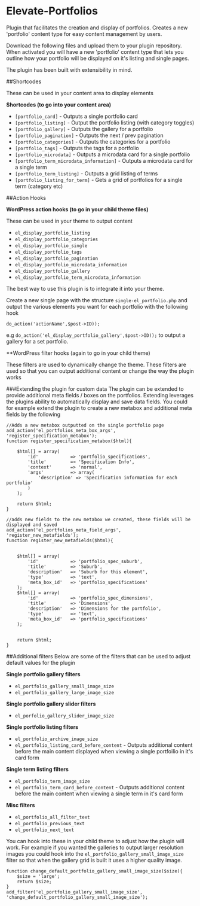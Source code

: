 # Elevate-Portfolios
Plugin that facilitates the creation and display of portfolios. Creates a new 'portfolio' content type for easy content management by users. 

Download the following files and upload them to your plugin repository. When activated you will have a new 'portfolio' content type that lets you outline how your 
portfolio will be displayed on it's listing and single pages.

The plugin has been built with extensibility in mind. 

##Shortcodes

These can be used in your content area to display elements

**Shortcodes (to go into your content area)**

 - `[portfolio_card]` - Outputs a single portfolio card
 - `[portfolio_listing]` - Output the portfolio listing (with category toggles)
 - `[portfolio_gallery]` - Outputs the gallery for a portfolio
 - `[portfolio_pagination]` - Outputs the next / prev pagination
 - `[portfolio_categories]` - Outputs the categories for a portfolio
 - `[portfolio_tags]` - Outputs the tags for a portfolio
 - `[portfolio_microdata]` - Outputs a microdata card for a single portfolio
 - `[portfolio_term_microdata_information]` - Outputs a microdata card for a single term
 - `[portfolio_term_listing]` - Outputs a grid listing of terms
 - `[portfolio_listing_for_term]` - Gets a grid of portfolios for a single term (category etc)
 
 
##Action Hooks

**WordPress action hooks (to go in your child theme files)**

These can be used in your theme to output content

 - `el_display_portfolio_listing`
 - `el_display_portfolio_categories`
 - `el_display_portfolio_single`
 - `el_display_portfolio_tags`
 - `el_display_portfolio_pagination`
 - `el_display_portfolio_microdata_information`
 - `el_display_portfolio_gallery`
 - `el_display_portfolio_term_microdata_information`

The best way to use this plugin is to integrate it into your theme. 

Create a new single page with the structure `single-el_portfolio.php` and output the various elements you want for each portfolio with the following hook

`do_action('actionName',$post->ID));` 

e.g `do_action('el_display_portfolio_gallery',$post->ID));` to output a gallery for a set portfolio.

**WordPress filter hooks (again to go in your child theme)

These filters are used to dynamically change the theme. These filters are used so that you can output additional content or change the way the plugin works



###Extending the plugin for custom data
The plugin can be extended to provide additional meta fields / boxes on the portfolios. Extending leverages the plugins ability to automatically display and save data fields.
You could for example extend the plugin to create a new metabox and additional meta fields by the following

```
//Adds a new metabox outputted on the single portfolio page
add_action('el_portfolios_meta_box_args', 'register_specification_metabox');
function register_specification_metabox($html){

	$html[] = array(
		'id'			=> 'portfolio_specifications',
		'title'			=> 'Specification Info',
		'context'		=> 'normal',
		'args'			=> array(
			'description' => 'Specification information for each portfolio'
		)	
	);

	return $html;
}

//adds new fields to the new metabox we created, these fields will be displayed and saved
add_action('el_portfolios_meta_field_args', 'register_new_metafields');
function register_new_metafields($html){
	
	
	$html[] = array(
		'id'			=> 'portfolio_spec_suburb',
		'title'			=> 'Suburb',
		'description'	=> 'Suburb for this element',
		'type'			=> 'text',
		'meta_box_id'	=> 'portfolio_specifications'
	);	
	$html[] = array(
		'id'			=> 'portfolio_spec_dimensions',
		'title'			=> 'Dimensions',
		'description'	=> 'Dimensions for the portfolio',
		'type'			=> 'text',
		'meta_box_id'	=> 'portfolio_specifications'
	);

	
	return $html;
}
```

##Additional filters
Below are some of the filters that can be used to adjust default values for the plugin


**Single portfolio gallery filters**

 - `el_portfolio_gallery_small_image_size`
 - `el_portfolio_gallery_large_image_size`

**Single portfolio gallery slider filters**

 - `el_porfolio_gallery_slider_image_size`

**Single portfolio listing filters**

 - `el_portfolio_archive_image_size`
 - `el_portfolio_listing_card_before_content` - Outputs additional content before the main content displayed when viewing a single portfoilio in it's card form

**Single term listing filters**

 - `el_portfolio_term_image_size`
 - `el_portfolio_term_card_before_content` - Outputs additional content before the main content when viewing a single term in it's card form

**Misc filters**

 - `el_portfolio_all_filter_text`
 - `el_portfolio_previous_text`
 - `el_portfolio_next_text`
 
 
 
 

You can hook into these in your child theme to adjust how the plugin will work. For example if you wanted the galleries to output larger resolution images you could 
hook into the `el_portfolio_gallery_small_image_size` filter so that when the gallery grid is built it uses a higher quality image.

```
function change_default_portfolio_gallery_small_image_size($size){
	$size = 'large';
	return $size;
}
add_filter('el_portfolio_gallery_small_image_size', 'change_default_portfolio_gallery_small_image_size');

```



